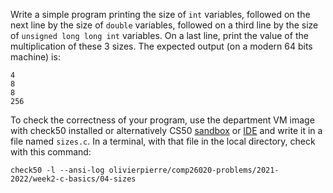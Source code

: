 Write a simple program printing the size of `int` variables, followed on the
next line by the size of `double` variables, followed on a third line by the
size of `unsigned long long int` variables. On a last line, print the value of
the multiplication of these 3 sizes. The expected output (on a modern 64 bits
machine) is:

```
4
8
8
256
```

To check the correctness of your program, use the department VM image with check50 installed or alternatively CS50 [sandbox](sandbox.cs50.io)
or [IDE](ide.cs50.io) and write it in a file named `sizes.c`. In a terminal,
with that file in the local directory, check with this command:

```shell
check50 -l --ansi-log olivierpierre/comp26020-problems/2021-2022/week2-c-basics/04-sizes
```
